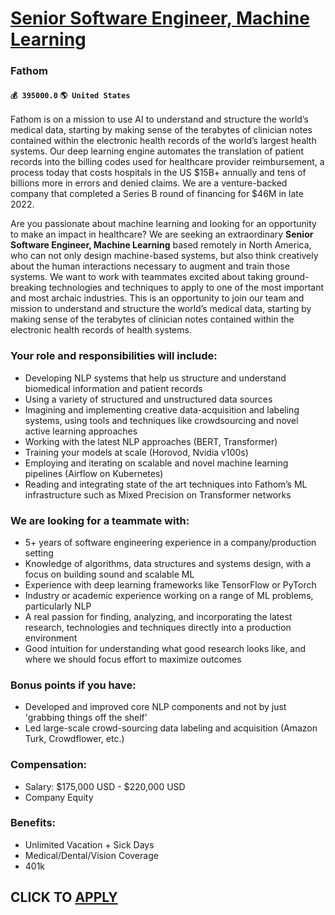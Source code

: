 # [Senior Software Engineer, Machine Learning](https://www.remotewlb.com/apply/senior-software-engineer-machine-learning-67934)  
### Fathom  
#### `💰 395000.0` `🌎 United States`  

Fathom is on a mission to use AI to understand and structure the world’s medical data, starting by making sense of the terabytes of clinician notes contained within the electronic health records of the world’s largest health systems. Our deep learning engine automates the translation of patient records into the billing codes used for healthcare provider reimbursement, a process today that costs hospitals in the US $15B+ annually and tens of billions more in errors and denied claims. We are a venture-backed company that completed a Series B round of financing for $46M in late 2022.

Are you passionate about machine learning and looking for an opportunity to make an impact in healthcare? We are seeking an extraordinary **Senior Software Engineer, Machine Learning** based remotely in North America, who can not only design machine-based systems, but also think creatively about the human interactions necessary to augment and train those systems. We want to work with teammates excited about taking ground-breaking technologies and techniques to apply to one of the most important and most archaic industries. This is an opportunity to join our team and mission to understand and structure the world’s medical data, starting by making sense of the terabytes of clinician notes contained within the electronic health records of health systems.

### Your role and responsibilities will include:

  * Developing NLP systems that help us structure and understand biomedical information and patient records
  * Using a variety of structured and unstructured data sources
  * Imagining and implementing creative data-acquisition and labeling systems, using tools and techniques like crowdsourcing and novel active learning approaches
  * Working with the latest NLP approaches (BERT, Transformer)
  * Training your models at scale (Horovod, Nvidia v100s)
  * Employing and iterating on scalable and novel machine learning pipelines (Airflow on Kubernetes)
  * Reading and integrating state of the art techniques into Fathom’s ML infrastructure such as Mixed Precision on Transformer networks

### **We are looking for a teammate with:**

  * 5+ years of software engineering experience in a company/production setting
  * Knowledge of algorithms, data structures and systems design, with a focus on building sound and scalable ML
  * Experience with deep learning frameworks like TensorFlow or PyTorch
  * Industry or academic experience working on a range of ML problems, particularly NLP
  * A real passion for finding, analyzing, and incorporating the latest research, technologies and techniques directly into a production environment
  * Good intuition for understanding what good research looks like, and where we should focus effort to maximize outcomes

### Bonus points if you have:

  * Developed and improved core NLP components and not by just 'grabbing things off the shelf'
  * Led large-scale crowd-sourcing data labeling and acquisition (Amazon Turk, Crowdflower, etc.)

### **Compensation:**

  * Salary: $175,000 USD - $220,000 USD
  * Company Equity

### **Benefits:**

  * Unlimited Vacation + Sick Days
  * Medical/Dental/Vision Coverage
  * 401k

  
## CLICK TO [APPLY](https://www.remotewlb.com/apply/senior-software-engineer-machine-learning-67934)

